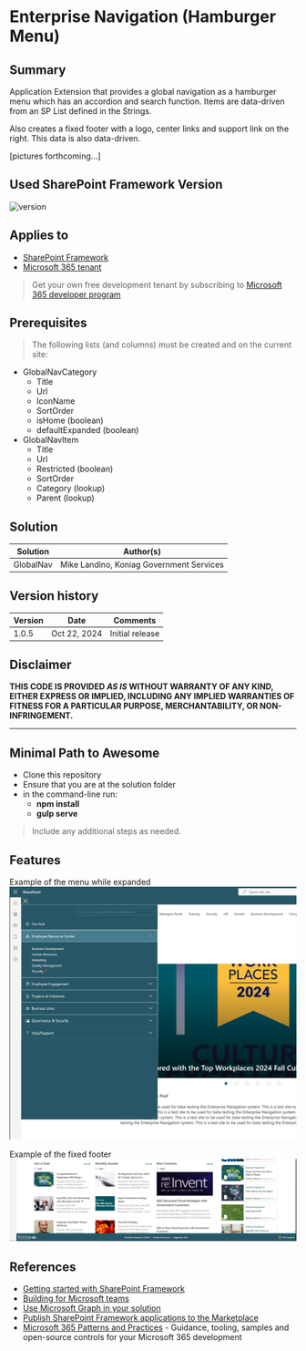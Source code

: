 # Enterprise Navigation (Hamburger Menu)

## Summary

Application Extension that provides a global navigation as a hamburger menu which has an accordion and search function.  Items are data-driven from an SP List defined in the Strings.

Also creates a fixed footer with a logo, center links and support link on the right.  This data is also data-driven.

[pictures forthcoming...]

## Used SharePoint Framework Version

![version](https://img.shields.io/badge/version-1.18.2-green.svg)

## Applies to

- [SharePoint Framework](https://aka.ms/spfx)
- [Microsoft 365 tenant](https://docs.microsoft.com/en-us/sharepoint/dev/spfx/set-up-your-developer-tenant)

> Get your own free development tenant by subscribing to [Microsoft 365 developer program](http://aka.ms/o365devprogram)

## Prerequisites

> The following lists (and columns) must be created and on the current site:
  - GlobalNavCategory
    * Title
    * Url
    * IconName
    * SortOrder
    * isHome (boolean)
    * defaultExpanded (boolean)
  - GlobalNavItem
    * Title
    * Url
    * Restricted (boolean)
    * SortOrder
    * Category (lookup)
    * Parent (lookup)


## Solution

| Solution    | Author(s)                                               |
| ----------- | ------------------------------------------------------- |
| GlobalNav   | Mike Landino, Koniag Government Services                |

## Version history

| Version | Date             | Comments                                                                                                         |
| ------- | ---------------- | ---------------------------------------------------------------------------------------------------------------- |
| 1.0.5   | Oct 22, 2024     | Initial release                                                                                                  |

## Disclaimer

**THIS CODE IS PROVIDED _AS IS_ WITHOUT WARRANTY OF ANY KIND, EITHER EXPRESS OR IMPLIED, INCLUDING ANY IMPLIED WARRANTIES OF FITNESS FOR A PARTICULAR PURPOSE, MERCHANTABILITY, OR NON-INFRINGEMENT.**

---

## Minimal Path to Awesome

- Clone this repository
- Ensure that you are at the solution folder
- in the command-line run:
  - **npm install**
  - **gulp serve**

> Include any additional steps as needed.

## Features

Example of the menu while expanded 
![ScreenShot](/sharepoint/assets/MenuScreenshot.PNG)

Example of the fixed footer 
![ScreenShot](/sharepoint/assets/FooterScreenshot.PNG)

## References

- [Getting started with SharePoint Framework](https://docs.microsoft.com/en-us/sharepoint/dev/spfx/set-up-your-developer-tenant)
- [Building for Microsoft teams](https://docs.microsoft.com/en-us/sharepoint/dev/spfx/build-for-teams-overview)
- [Use Microsoft Graph in your solution](https://docs.microsoft.com/en-us/sharepoint/dev/spfx/web-parts/get-started/using-microsoft-graph-apis)
- [Publish SharePoint Framework applications to the Marketplace](https://docs.microsoft.com/en-us/sharepoint/dev/spfx/publish-to-marketplace-overview)
- [Microsoft 365 Patterns and Practices](https://aka.ms/m365pnp) - Guidance, tooling, samples and open-source controls for your Microsoft 365 development
